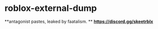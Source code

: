 # roblox-external-dump

**antagonist pastes, leaked by faatalism. **
**https://discord.gg/skeetrblx**





